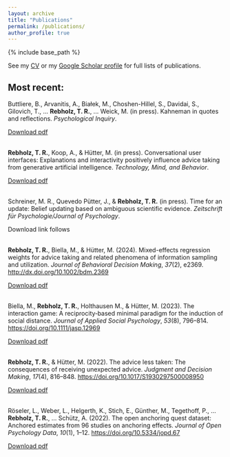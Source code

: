 ```yaml
---
layout: archive
title: "Publications"
permalink: /publications/
author_profile: true
---
```


{% include base_path %}

See my [CV](../cv/) or my <a href="https://scholar.google.de/citations?user=p5cLq4IAAAAJ" target="_blank">Google Scholar profile</a> for full lists of publications.

## Most recent:

Buttliere, B., Arvanitis, A., Białek, M., Choshen-Hillel, S., Davidai, S., Gilovich, T., ... <b>Rebholz, T. R.</b>, ... Weick, M. (in press). Kahneman in quotes and reflections. <i>Psychological Inquiry</i>.

<a href="https://osf.io/m4c7f/download/">Download pdf</a><br><br>


<b>Rebholz, T. R.</b>, Koop, A., & Hütter, M. (in press). Conversational user interfaces: Explanations and interactivity positively influence advice taking from generative artificial intelligence. <i>Technology, Mind, and Behavior</i>.

<a href="https://osf.io/jq9se/download/">Download pdf</a><br><br>


Schreiner, M. R., Quevedo Pütter, J., & <b>Rebholz, T. R.</b> (in press). Time for an update: Belief updating based on ambiguous scientific evidence. <i>Zeitschrift für Psychologie/Journal of Psychology</i>.

Download link follows<br><br>


<b>Rebholz, T. R.</b>, Biella, M., & Hütter, M. (2024). Mixed-effects regression weights for advice taking and related phenomena of information sampling and utilization. <i>Journal of Behavioral Decision Making</i>, <i>37</i>(2), e2369. <a href='http://dx.doi.org/10.1002/bdm.2369' target="_blank">http://dx.doi.org/10.1002/bdm.2369</a>

<a href="https://onlinelibrary.wiley.com/doi/pdfdirect/10.1002/bdm.2369?download=true">Download pdf</a><br><br>


Biella, M., <b>Rebholz, T. R.</b>, Holthausen M., & Hütter, M. (2023). The interaction game: A reciprocity‐based minimal paradigm for the induction of social distance. <i>Journal of Applied Social Psychology</i>, <i>53</i>(8), 796–814. <a href='https://doi.org/10.1111/jasp.12969' target="_blank">https://doi.org/10.1111/jasp.12969</a>

<a href="https://onlinelibrary.wiley.com/doi/pdfdirect/10.1111/jasp.12969?download=true">Download pdf</a><br><br>


<b>Rebholz, T. R.</b>, & Hütter, M. (2022). The advice less taken: The consequences of receiving unexpected advice. <i>Judgment and Decision Making</i>, <i>17</i>(4), 816–848. <a href='https://doi.org/10.1017/S1930297500008950' target="_blank">https://doi.org/10.1017/S1930297500008950</a>

<a href="https://www.cambridge.org/core/services/aop-cambridge-core/content/view/F50E07AA9C120A295D42736A184331B4/S1930297500008950a.pdf/the-advice-less-taken-the-consequences-of-receiving-unexpected-advice.pdf">Download pdf</a><br><br>


Röseler, L., Weber, L., Helgerth, K., Stich, E., Günther, M., Tegethoff, P., ... <b>Rebholz, T. R.</b>, ... Schütz, A. (2022). The open anchoring quest dataset: Anchored estimates from 96 studies on anchoring effects. <i>Journal of Open Psychology Data</i>, <i>10</i>(1), 1–12. https://doi.org/10.5334/jopd.67

<a href="https://storage.googleapis.com/jnl-up-j-jopd-files/journals/1/articles/67/submission/proof/67-1-772-1-10-20221026.pdf">Download pdf</a><br><br>


<!-- Auto-embedding of elements from _publications folder
{% for post in site.publications reversed %}
  {% include archive-single.html %}
{% endfor %}
-->
